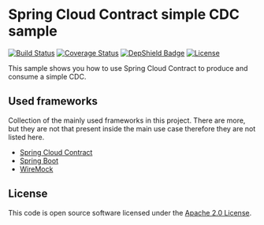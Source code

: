 # Spring Cloud Contract simple CDC sample
[![Build Status](https://travis-ci.org/ingogriebsch/sample-spring-cloud-contract-simple-cdc.svg?branch=master)](https://travis-ci.org/ingogriebsch/sample-spring-cloud-contract-simple-cdc)
[![Coverage Status](https://coveralls.io/repos/github/ingogriebsch/sample-spring-cloud-contract-simple-cdc/badge.svg?branch=master)](https://coveralls.io/github/ingogriebsch/sample-spring-cloud-contract-simple-cdc?branch=master)
[![DepShield Badge](https://depshield.sonatype.org/badges/ingogriebsch/sample-spring-cloud-contract-simple-cdc/depshield.svg)](https://depshield.github.io)
[![License](http://img.shields.io/:license-apache-blue.svg)](http://www.apache.org/licenses/LICENSE-2.0.html)

This sample shows you how to use Spring Cloud Contract to produce and consume a simple CDC.

## Used frameworks
Collection of the mainly used frameworks in this project. There are more, but they are not that present inside the main use case therefore they are not listed here.

*   [Spring Cloud Contract](https://cloud.spring.io/spring-cloud-static/spring-cloud-contract/1.2.6.RELEASE/single/spring-cloud-contract.html)
*   [Spring Boot](https://docs.spring.io/spring-boot/docs/1.5.10.RELEASE/reference/htmlsingle/)
*   [WireMock](http://wiremock.org/)

## License
This code is open source software licensed under the [Apache 2.0 License](https://www.apache.org/licenses/LICENSE-2.0.html).
